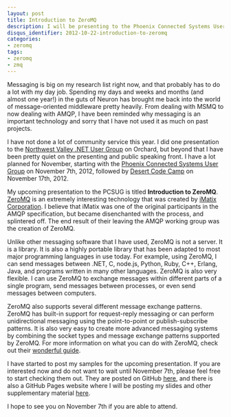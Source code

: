 ```yaml
---
layout: post
title: Introduction to ZeroMQ
description: I will be presenting to the Phoenix Connected Systems User Group on November 7th, 2012. The topic will be an introduction to ZeroMQ. In this post, I will describe a little about ZeroMQ and tell you what you will be seeing in my presentation.
disqus_identifier: 2012-10-22-introduction-to-zeromq
categories:
- zeromq
tags:
- zeromq
- zmq
---
```

Messaging is big on my research list right now, and that probably has to do a lot with my day job. Spending my days and weeks and months (and almost one year!) in the guts of Neuron has brought me back into the world of message-oriented middleware pretty heavily. From dealing with MSMQ to now dealing with AMQP, I have been reminded why messaging is an important technology and sorry that I have not used it as much on past projects.

I have not done a lot of community service this year. I did one presentation to the [Northwest Valley .NET User Group](http://nwvdnug.org) on Orchard, but beyond that I have been pretty quiet on the presenting and public speaking front. I have a lot planned for November, starting with the [Phoenix Connected Systems User Group](http://www.pcsug.org) on November 7th, 2012, followed by [Desert Code Camp](http://www.desertcodecamp.com) on November 17th, 2012.

My upcoming presentation to the PCSUG is titled **Introduction to ZeroMQ**. [ZeroMQ](http://www.zeromq.org) is an extremely interesting technology that was created by [iMatix Corporation](http://www.imatix.com). I believe that iMatix was one of the original participants in the AMQP specification, but became disenchanted with the process, and splintered off. The end result of their leaving the AMQP working group was the creation of ZeroMQ.

Unlike other messaging software that I have used, ZeroMQ is not a server. It is a library. It is also a highly portable library that has been adapted to most major programming languages in use today. For example, using ZeroMQ, I can send messages between .NET, C, node.js, Python, Ruby, C++, Erlang, Java, and programs written in many other languages. ZeroMQ is also very flexible. I can use ZeroMQ to exchange messages within different parts of a single program, send messages between processes, or even send messages between computers.

ZeroMQ also supports several different message exchange patterns. ZeroMQ has built-in support for request-reply messaging or can perform unidirectional messaging using the point-to-point or publish-subscribe patterns. It is also very easy to create more advanced messaging systems by combining the socket types and message exchange patterns supported by ZeroMQ. For more information on what you can do with ZeroMQ, check out their [wonderful guide](http://zguide.zeromq.org/page:all).

I have started to post my samples for the upcoming presentation. If you are interested now and do not want to wait until November 7th, please feel free to start checking them out. They are posted on GitHub [here](https://github.com/mfcollins3/PCSUG-Nov2012), and there is also a GitHub Pages website where I will be posting my slides and other supplementary material [here](http://www.michaelfcollins3.me/PCSUG-Nov2012).

I hope to see you on November 7th if you are able to attend.